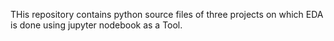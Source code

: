 THis repository contains python source files of three projects on which EDA is done using jupyter nodebook as a Tool.
